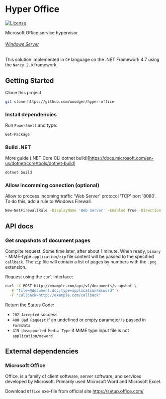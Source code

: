 # Hyper Office

[![License](https://img.shields.io/npm/l/express.svg)](https://github.com/woodger/hyper-office/blob/master/LICENSE)

Microsoft Office service hypervisor

###### [Windows Server](Docs/windows-server.md)

This solution implemented in `C#` language on the .NET Framework 4.7 using the `Nancy 2.0` framework.

## Getting Started

Clone this project

```sh
git clone https://github.com/woodger/hyper-office
```

### Install dependencies

Run `PowerShell` and type:

```sh
Get-Package
```

### Build .NET

More guide (.NET Core CLI dotnet build)[https://docs.microsoft.com/en-us/dotnet/core/tools/dotnet-build]

```sh
dotnet build
```

### Allow incomming conection (optional)

Allow to process incoming traffic 'Web Server' protocol 'TCP' port '8080'. To do this, add a rule to Windows Firewall.

```sh
New-NetFirewallRule -DisplayName 'Web Server' -Enabled True -Direction Inbound -Protocol TCP -Action Allow -LocalPort 8080
```

## API docs

### Get snapshots of document pages

Complite request. Some time later, after about 1 minute. When ready, `binary` - MIME-type `application/zip` file content will be passed to the specified `callback`. The `zip` file will contain a list of pages by numbers with the `.png` extension.

Request using the `curl` interface:

```bash
curl -X POST http://example.com/api/v1/documents/snapshot \
  -F "file=@document.doc;type=application/msword" \
  -F "callback=http://example.com/callback"
```

Return the Status Code:

- `202 Accepted` success
- `400 Bad Request` if an undefined or empty parameter is passed in `FormData`
- `415 Unsupported Media Type` if MIME type input file is not `application/msword`

## External dependencies

### Microsoft Office

Office, is a family of client software, server software, and services developed by Microsoft. Primarily used Microsoft Word and Microsoft Excel.

Download `Office` exe-file from official site https://setup.office.com/
